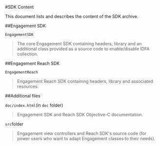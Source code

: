 <properties
    pageTitle="Azure Mobile Engagement iOS SDK Content"
    description="Latest updates and procedures for iOS SDK for Azure Mobile Engagement"
    services="mobile-engagement"
    documentationCenter="mobile"
    authors="MehrdadMzfr"
    manager="dwrede"
    editor="" />

<tags
    ms.service="mobile-engagement"
    ms.workload="mobile"
    ms.tgt_pltfrm="mobile-ios"
    ms.devlang="objective-c"
    ms.topic="article"
    ms.date="08/19/2016"
    ms.author="piyushjo" />

#<a name="sdk-content"></a>SDK Content

This document lists and describes the content of the SDK archive.

##<a name="engagement-sdk"></a>Engagement SDK

`EngagementSDK`

> The core Engagement SDK containing headers, library and an additional class provided as a source code to enable/disable IDFA collection.

##<a name="engagement-reach-sdk"></a>Engagement Reach SDK

`EngagementReach`

> Engagement Reach SDK containing headers, library and associated resources.

##<a name="additional-files"></a>Additional files

`doc/index.html`(in `doc` folder)

> Engagement SDK and Reach SDK Objective-C documentation.

`src`folder

> Engagement view controllers and Reach SDK's source code (for power users who want to adapt Engagement classes to their needs).
